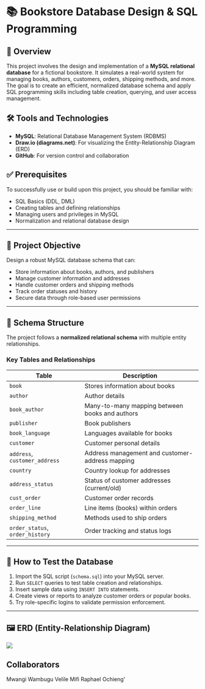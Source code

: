 # 📚 Bookstore Database Design & SQL Programming

## 📌 Overview

This project involves the design and implementation of a **MySQL relational database** for a fictional bookstore. It simulates a real-world system for managing books, authors, customers, orders, shipping methods, and more. The goal is to create an efficient, normalized database schema and apply SQL programming skills including table creation, querying, and user access management.

## 🛠️ Tools and Technologies

- **MySQL**: Relational Database Management System (RDBMS)
- **Draw.io (diagrams.net)**: For visualizing the Entity-Relationship Diagram (ERD)
- **GitHub**: For version control and collaboration

## ✅ Prerequisites

To successfully use or build upon this project, you should be familiar with:

- SQL Basics (DDL, DML)
- Creating tables and defining relationships
- Managing users and privileges in MySQL
- Normalization and relational database design

---

## 🎯 Project Objective

Design a robust MySQL database schema that can:
- Store information about books, authors, and publishers
- Manage customer information and addresses
- Handle customer orders and shipping methods
- Track order statuses and history
- Secure data through role-based user permissions

---

## 🧱 Schema Structure

The project follows a **normalized relational schema** with multiple entity relationships.

### Key Tables and Relationships

| Table | Description |
|-------|-------------|
| `book` | Stores information about books |
| `author` | Author details |
| `book_author` | Many-to-many mapping between books and authors |
| `publisher` | Book publishers |
| `book_language` | Languages available for books |
| `customer` | Customer personal details |
| `address`, `customer_address` | Address management and customer-address mapping |
| `country` | Country lookup for addresses |
| `address_status` | Status of customer addresses (current/old) |
| `cust_order` | Customer order records |
| `order_line` | Line items (books) within orders |
| `shipping_method` | Methods used to ship orders |
| `order_status`, `order_history` | Order tracking and status logs |

---

## 🧪 How to Test the Database

1. Import the SQL script (`schema.sql`) into your MySQL server.
2. Run `SELECT` queries to test table creation and relationships.
3. Insert sample data using `INSERT INTO` statements.
4. Create views or reports to analyze customer orders or popular books.
5. Try role-specific logins to validate permission enforcement.

---

## 🖼️ ERD (Entity-Relationship Diagram)

<img src = "bookstore_database\bookstoreschema-Page-1.jpg"/>


## Collaborators

Mwangi Wambugu
Velile Mifi
Raphael Ochieng'